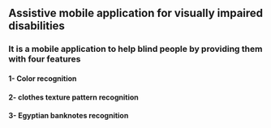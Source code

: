 ## Assistive mobile application for visually impaired disabilities

### It is a mobile application to help blind people by providing them with four features

#### 1- Color recognition

#### 2- clothes texture pattern recognition

#### 3- Egyptian banknotes recognition
